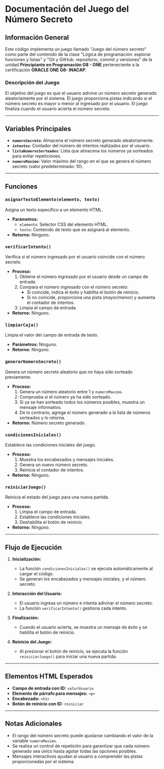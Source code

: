 # Documentación del Juego del Número Secreto

## Información General
Este código implementa un juego llamado "Juego del número secreto" como parte del contenido de la clase "Lógica de programación: explorar funciones y listas" y "Git y GitHub: repositorio, commit y versiones" de la unidad **Principiante en Programación G8 - ONE** perteneciente a la certificación **ORACLE ONE G8- INACAP**.

### Descripción del Juego
El objetivo del juego es que el usuario adivine un número secreto generado aleatoriamente por el sistema. El juego proporciona pistas indicando si el número secreto es mayor o menor al ingresado por el usuario. El juego finaliza cuando el usuario acierta el número secreto.

---

## Variables Principales

- **`numeroSecreto`**: Almacena el número secreto generado aleatoriamente.
- **`intentos`**: Contador del número de intentos realizados por el usuario.
- **`listaNumerosSorteados`**: Lista que almacena los números ya sorteados para evitar repeticiones.
- **`numeroMaximo`**: Valor máximo del rango en el que se genera el número secreto (valor predeterminado: 10).

---

## Funciones

### `asignarTextoElemento(elemento, texto)`
Asigna un texto específico a un elemento HTML.
- **Parámetros:**
  - `elemento`: Selector CSS del elemento HTML.
  - `texto`: Contenido de texto que se asignará al elemento.
- **Retorno:** Ninguno.

### `verificarIntento()`
Verifica si el número ingresado por el usuario coincide con el número secreto.
- **Proceso:**
  1. Obtiene el número ingresado por el usuario desde un campo de entrada.
  2. Compara el número ingresado con el número secreto:
     - Si coincide, indica el éxito y habilita el botón de reinicio.
     - Si no coincide, proporciona una pista (mayor/menor) y aumenta el contador de intentos.
  3. Limpia el campo de entrada.
- **Retorno:** Ninguno.

### `limpiarCaja()`
Limpia el valor del campo de entrada de texto.
- **Parámetros:** Ninguno.
- **Retorno:** Ninguno.

### `generarNumeroSecreto()`
Genera un número secreto aleatorio que no haya sido sorteado previamente.
- **Proceso:**
  1. Genera un número aleatorio entre 1 y `numeroMaximo`.
  2. Comprueba si el número ya ha sido sorteado.
  3. Si ya se han sorteado todos los números posibles, muestra un mensaje informativo.
  4. De lo contrario, agrega el número generado a la lista de números sorteados y lo retorna.
- **Retorno:** Número secreto generado.

### `condicionesIniciales()`
Establece las condiciones iniciales del juego.
- **Proceso:**
  1. Muestra los encabezados y mensajes iniciales.
  2. Genera un nuevo número secreto.
  3. Reinicia el contador de intentos.
- **Retorno:** Ninguno.

### `reiniciarJuego()`
Reinicia el estado del juego para una nueva partida.
- **Proceso:**
  1. Limpia el campo de entrada.
  2. Establece las condiciones iniciales.
  3. Deshabilita el botón de reinicio.
- **Retorno:** Ninguno.

---

## Flujo de Ejecución
1. **Inicialización:**
   - La función `condicionesIniciales()` se ejecuta automáticamente al cargar el código.
   - Se generan los encabezados y mensajes iniciales, y el número secreto.

2. **Interacción del Usuario:**
   - El usuario ingresa un número e intenta adivinar el número secreto.
   - La función `verificarIntento()` gestiona cada intento.

3. **Finalización:**
   - Cuando el usuario acierta, se muestra un mensaje de éxito y se habilita el botón de reinicio.

4. **Reinicio del Juego:**
   - Al presionar el botón de reinicio, se ejecuta la función `reiniciarJuego()` para iniciar una nueva partida.

---

## Elementos HTML Esperados
- **Campo de entrada con ID:** `valorUsuario`
- **Elemento de párrafo para mensajes:** `<p>`
- **Encabezado:** `<h1>`
- **Botón de reinicio con ID:** `reiniciar`

---

## Notas Adicionales
- El rango del número secreto puede ajustarse cambiando el valor de la variable `numeroMaximo`.
- Se realiza un control de repetición para garantizar que cada número generado sea único hasta agotar todas las opciones posibles.
- Mensajes interactivos ayudan al usuario a comprender las pistas proporcionadas por el sistema.
